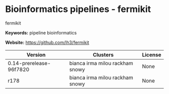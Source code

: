# Bioinformatics pipelines - fermikit

fermikit

**Keywords:** pipeline bioinformatics

**Website:** <https://github.com/lh3/fermikit>

| Version | Clusters | License |
| ------- | -------- | ------- |
| 0.14-prerelease-96f7820 | bianca irma milou rackham snowy | None |
| r178 | bianca irma milou rackham snowy | None |
